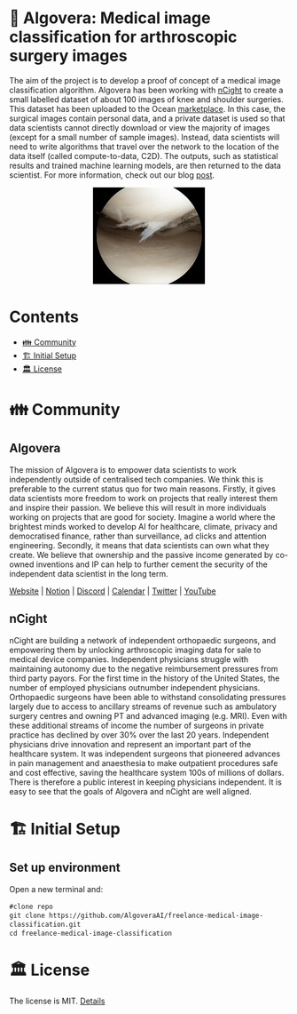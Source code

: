 # 🏥 Algovera: Medical image classification for arthroscopic surgery images

The aim of the project is to develop a proof of concept of a medical image classification algorithm. Algovera has been working with [nCight](https://www.ncight.com/) to create a small labelled dataset of about 100 images of knee and shoulder surgeries. This dataset has been uploaded to the Ocean [marketplace](https://market.oceanprotocol.com/). In this case, the surgical images contain personal data, and a private dataset is used so that data scientists cannot directly download or view the majority of images (except for a small number of sample images). Instead, data scientists will need to write algorithms that travel over the network to the location of the data itself (called compute-to-data, C2D). The outputs, such as statistical results and trained machine learning models, are then returned to the data scientist. For more information, check out our blog [post](https://docs.algovera.ai/blog/2022/01/24/Announcing%20Algovera%E2%80%99s%20Partnership%20with%20nCight%20to%20develop%20a%20medical%20image%20classification%20algorithm).

<p align="center">
    <img src="images/arthroscopic.jpeg" width="40%">
</p>

# Contents

- [👪 Community](#-community)
- [🏗 Initial Setup](#-initial-setup)
- [🏛 License](#-license)

# 👪 Community

## Algovera

The mission of Algovera is to empower data scientists to work independently outside of centralised tech companies. We think this is preferable to the current status quo for two main reasons. Firstly, it gives data scientists more freedom to work on projects that really interest them and inspire their passion. We believe this will result in more individuals working on projects that are good for society. Imagine a world where the brightest minds worked to develop AI for healthcare, climate, privacy and democratised finance, rather than surveillance, ad clicks and attention engineering. Secondly, it means that data scientists can own what they create. We believe that ownership and the passive income generated by co-owned inventions and IP can help to further cement the security of the independent data scientist in the long term.

[Website](https://www.algovera.ai/) | [Notion](https://algovera.notion.site/) | [Discord](https://discord.gg/e65RuHSDS5) | [Calendar](https://algovera.notion.site/Calendar-9d79fab364234b47b6d24021efc28e42) | [Twitter](https://twitter.com/AlgoveraAI) | [YouTube](https://www.youtube.com/channel/UC2A5iUpP6k52ZZmC8LFj1IA) 

## nCight

nCight are building a network of independent orthopaedic surgeons, and empowering them by unlocking arthroscopic imaging data for sale to medical device companies. Independent physicians struggle with maintaining autonomy due to the negative reimbursement pressures from third party payors. For the first time in the history of the United States, the number of employed physicians outnumber independent physicians. Orthopaedic surgeons have been able to withstand consolidating pressures largely due to access to ancillary streams of revenue such as ambulatory surgery centres and owning PT and advanced imaging (e.g. MRI). Even with these additional streams of income the number of surgeons in private practice has declined by over 30% over the last 20 years. Independent physicians drive innovation and represent an important part of the healthcare system. It was independent surgeons that pioneered advances in pain management and anaesthesia to make outpatient procedures safe and cost effective, saving the healthcare system 100s of millions of dollars. There is therefore a public interest in keeping physicians independent. It is easy to see that the goals of Algovera and nCight are well aligned.

# 🏗 Initial Setup 

## Set up environment

Open a new terminal and:
```console
#clone repo
git clone https://github.com/AlgoveraAI/freelance-medical-image-classification.git
cd freelance-medical-image-classification
```

# 🏛 License

The license is MIT. [Details](LICENSE)
